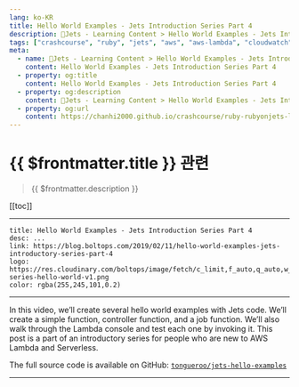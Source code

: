 ```yaml
---
lang: ko-KR
title: Hello World Examples - Jets Introduction Series Part 4
description: 🔻Jets - Learning Content > Hello World Examples - Jets Introduction Series Part 4
tags: ["crashcourse", "ruby", "jets", "aws", "aws-lambda", "cloudwatch"]
meta:
  - name: 🔻Jets - Learning Content > Hello World Examples - Jets Introduction Series Part 4
    content: Hello World Examples - Jets Introduction Series Part 4
  - property: og:title
    content: Hello World Examples - Jets Introduction Series Part 4
  - property: og:description
    content: 🔻Jets - Learning Content > Hello World Examples - Jets Introduction Series Part 4
  - property: og:url
    content: https://chanhi2000.github.io/crashcourse/ruby-rubyonjets-learning-content/20190211-hello-world-examples-jets-introductory-series-part-4.html
---
```


# {{ $frontmatter.title }} 관련

> {{ $frontmatter.description }}

[[toc]]

---

```card
title: Hello World Examples - Jets Introduction Series Part 4
desc: ...
link: https://blog.boltops.com/2019/02/11/hello-world-examples-jets-introductory-series-part-4
logo: https://res.cloudinary.com/boltops/image/fetch/c_limit,f_auto,q_auto,w_470/https://blog.boltops.com/img/posts/2019/02/intro-series-hello-world-v1.png
color: rgba(255,245,101,0.2)
```

---

<YouTube id="hVZznIOQJC4" />

In this video, we’ll create several hello world examples with Jets code. We’ll create a simple function, controller function, and a job function. We’ll also walk through the Lambda console and test each one by invoking it. This post is a part of an introductory series for people who are new to AWS Lambda and Serverless.

The full source code is available on GitHub: [<FontIcon icon="iconfont icon-github"/>`tongueroo/jets-hello-examples`](https://github.com/tongueroo/jets-hello-examples)

---

<TagLinks />
